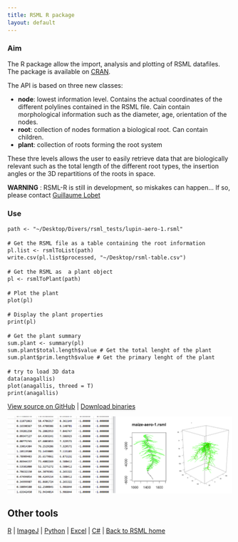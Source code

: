 ```yaml
---
title: RSML R package
layout: default
---
```


### Aim

The R package allow the import, analysis and plotting of RSML datafiles. The package is available on [CRAN](http://cran.r-project.org).

The API is based on three new classes:

- **node**: lowest information level. Contains the actual coordinates of the different polylines contained in the RSML file. Cain contain morphological information such as the diameter, age, orientation of the nodes.
- **root**: collection of nodes formation a biological root. Can contain children. 
- **plant**: collection of roots forming the root system

These thre levels allows the user to easily retrieve data that are biologically relevant such as the total length of the different root types, the insertion angles or the 3D repartitions of the roots in space. 

**WARNING** : RSML-R is still in development, so miskakes can happen... If so, please contact [Guillaume Lobet](mailto:guillaume.lobet@ulg.ac.be)

### Use
    
    path <- "~/Desktop/Divers/rsml_tests/lupin-aero-1.rsml"
    
    # Get the RSML file as a table containing the root information
    pl.list <- rsmlToList(path)
    write.csv(pl.list$processed, "~/Desktop/rsml-table.csv")
    
    # Get the RSML as  a plant object
    pl <- rsmlToPlant(path)
    
    # Plot the plant
    plot(pl)
    
    # Display the plant properties
    print(pl)
    
    # Get the plant summary
    sum.plant <- summary(pl)
    sum.plant$total.length$value # Get the total lenght of the plant
    sum.plant$prim.length$value # Get the primary lenght of the plant
    
    # try to load 3D data
    data(anagallis)
    plot(anagallis, threed = T)
    print(anagallis)





[View source on GitHub](https://github.com/RootSystemML/RSML-conversion-tools/tree/master/r) | [Download binaries](https://github.com/RootSystemML/RSML-conversion-tools/blob/master/r/RSML_1.0.tgz)

[![R interface](/images/r_rsml.png)](/images/r_rsml.png)

## Other tools

[R](/tools/r_rsml) | [ImageJ](/tools/imagej_rsml) |  [Python](/tools/python_rsml) | [Excel](/tools/excell_rsml) | [C#](/tools/c_rsml) | [Back to RSML home](/index)

